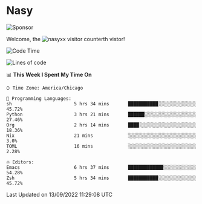 # Nasy

<!--
<p align="center">
<img height="200" src="https://github-readme-stats.vercel.app/api?username=nasyxx&count_private=true&show_icons=true&theme=dracula&include_all_commits=true"/>
<img height="200" src="https://github-readme-stats.vercel.app/api/top-langs/?username=nasyxx&theme=dracula&hide=html,jupyter+notebook&count_private=true&show_icons=true"/>
</p>

  
----------------
-->

![Sponsor](https://img.shields.io/static/v1.svg?label=Sponsor&message=%E2%9D%A4&logo=GitHub&style=flat&color=pink)
 
Welcome, the ![nasyxx visitor counter](https://count.getloli.com/get/@nasyxx?theme=rule34)th vistor!
 
<!--START_SECTION:waka-->
![Code Time](http://img.shields.io/badge/Code%20Time-2%2C625%20hrs%2044%20mins-blue)

![Lines of code](https://img.shields.io/badge/From%20Hello%20World%20I%27ve%20Written-5%20Million%20lines%20of%20code-blue)

📊 **This Week I Spent My Time On** 

```text
⌚︎ Time Zone: America/Chicago

💬 Programming Languages: 
sh                       5 hrs 34 mins       ███████████░░░░░░░░░░░░░░   45.72% 
Python                   3 hrs 21 mins       ██████░░░░░░░░░░░░░░░░░░░   27.46% 
Org                      2 hrs 14 mins       ████░░░░░░░░░░░░░░░░░░░░░   18.36% 
Nix                      21 mins             ░░░░░░░░░░░░░░░░░░░░░░░░░   3.0% 
TOML                     16 mins             ░░░░░░░░░░░░░░░░░░░░░░░░░   2.28%

🔥 Editors: 
Emacs                    6 hrs 37 mins       █████████████░░░░░░░░░░░░   54.28% 
Zsh                      5 hrs 34 mins       ███████████░░░░░░░░░░░░░░   45.72%

```


 Last Updated on 13/09/2022 11:29:08 UTC
<!--END_SECTION:waka-->

<!-- ![visitors](https://visitor-badge.laobi.icu/badge?page_id=nasyxx.nasyxx) -->
